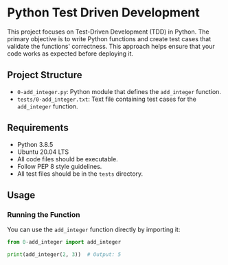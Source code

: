 # Python Test Driven Development

This project focuses on Test-Driven Development (TDD) in Python. The primary objective is to write Python functions and create test cases that validate the functions' correctness. This approach helps ensure that your code works as expected before deploying it.

## Project Structure

- `0-add_integer.py`: Python module that defines the `add_integer` function.
- `tests/0-add_integer.txt`: Text file containing test cases for the `add_integer` function.

## Requirements

- Python 3.8.5
- Ubuntu 20.04 LTS
- All code files should be executable.
- Follow PEP 8 style guidelines.
- All test files should be in the `tests` directory.

## Usage

### Running the Function

You can use the `add_integer` function directly by importing it:

```python
from 0-add_integer import add_integer

print(add_integer(2, 3))  # Output: 5
